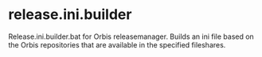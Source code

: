 # release.ini.builder

Release.ini.builder.bat for Orbis releasemanager.
Builds an ini file based on the Orbis repositories that are available in the specified fileshares.
